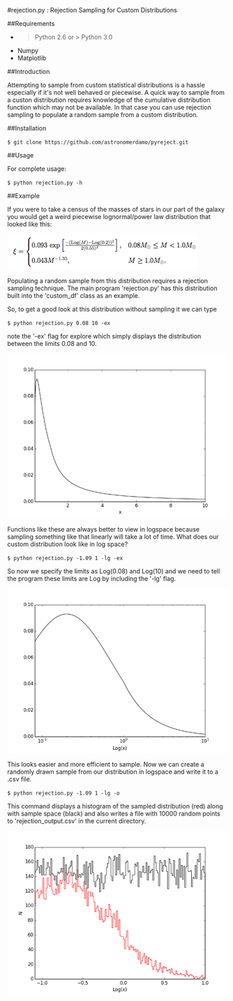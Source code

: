 #rejection.py : Rejection Sampling for Custom Distributions

##Requirements

* > Python 2.6 or > Python 3.0
* Numpy
* Matplotlib

##Introduction

Attempting to sample from custom statistical distributions is a hassle especially if it's not well behaved or piecewise. A quick way to sample from a custon distribution requires knowledge of the cumulative distribution function which may not be available. In that case you can use rejection sampling to populate a random sample from a custom distribution.

##Installation

`
$ git clone https://github.com/astronomerdamo/pyreject.git
`

##Usage

For complete usage:

`
$ python rejection.py -h
`

##Example

If you were to take a census of the masses of stars in our part of the galaxy you would get a weird piecewise lognormal/power law distribution that looked like this:

![Chabrier2005 IMF](images/imf.png)

Populating a random sample from this distribution requires a rejection sampling technique. The main program 'rejection.py' has this distribution built into the 'custom_df' class as an example.

So, to get a good look at this distribution without sampling it we can type

`
$ python rejection.py 0.08 10 -ex
`

note the '-ex' flag for explore which simply displays the distribution between the limits 0.08 and 10.

![IMF in linear space](images/imf_linear.png)

Functions like these are always better to view in logspace because sampling something like that linearly will take a lot of time. What does our custom distribution look like in log space?

`
$ python rejection.py -1.09 1 -lg -ex
`

So now we specify the limits as Log(0.08) and Log(10) and we need to tell the program these limits are Log by including the '-lg' flag.

![IMF in log space](images/imf_log.png)

This looks easier and more efficient to sample. Now we can create a randomly drawn sample from our distribution in logspace and write it to a .csv file.

`
$ python rejection.py -1.09 1 -lg -o
`

This command displays a histogram of the sampled distribution (red) along with sample space (black) and also writes a file with 10000 random points to 'rejection_output.csv' in the current directory.

![Sampled IMF](images/imf_sample.png)
